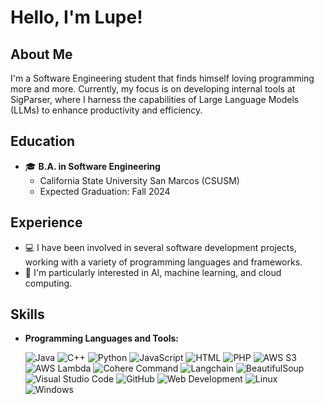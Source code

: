 # Hello, I'm Lupe! 

## About Me

I'm a Software Engineering student that finds himself loving programming more and more. Currently, my focus is on developing internal tools at SigParser, where I harness the capabilities of Large Language Models (LLMs) to enhance productivity and efficiency.

## Education

- 🎓 **B.A. in Software Engineering**
  - California State University San Marcos (CSUSM)
  - Expected Graduation: Fall 2024

## Experience

- 💻 I have been involved in several software development projects, working with a variety of programming languages and frameworks.
- 🤖 I'm particularly interested in AI, machine learning, and cloud computing.

## Skills

- **Programming Languages and Tools:**

  ![Java](https://img.shields.io/badge/Code-Java-2bbc8a)
  ![C++](https://img.shields.io/badge/Code-C++-2bbc8a)
  ![Python](https://img.shields.io/badge/Code-Python-2bbc8a)
  ![JavaScript](https://img.shields.io/badge/Code-JavaScript-2bbc8a)
  ![HTML](https://img.shields.io/badge/Code-HTML5-2bbc8a)
  ![PHP](https://img.shields.io/badge/Code-PHP-2bbc8a)
  ![AWS S3](https://img.shields.io/badge/AWS-S3-2bbc8a)
  ![AWS Lambda](https://img.shields.io/badge/AWS-Lambda-2bbc8a)
  ![Cohere Command](https://img.shields.io/badge/Tools-Cohere_Command-2bbc8a)
  ![Langchain](https://img.shields.io/badge/Tools-Langchain-2bbc8a)
  ![BeautifulSoup](https://img.shields.io/badge/Code-BeautifulSoup-2bbc8a)
  ![Visual Studio Code](https://img.shields.io/badge/Editor-Visual_Studio_Code-2bbc8a)
  ![GitHub](https://img.shields.io/badge/Tools-GitHub-2bbc8a)
  ![Web Development](https://img.shields.io/badge/Platform-Web-2bbc8a)
  ![Linux](https://img.shields.io/badge/OS-Linux-2bbc8a)
  ![Windows](https://img.shields.io/badge/OS-Windows-2bbc8a)
 

